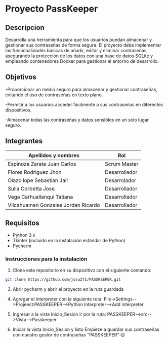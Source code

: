 # Proyecto PassKeeper
## Descripcion
Desarrolla una herramienta para que los usuarios puedan almacenar y gestionar sus contraseñas de forma segura. El proyecto debe implementar las funcionalidades básicas de añadir, editar y eliminar contraseñas, asegurando la
protección de los datos con una base de datos SQLite y empleando contenedores Docker para gestionar el entorno de desarrollo.
## Objetivos
-Proporcionar un medio seguro para almacenar y gestionar contraseñas, evitando el uso de contraseñas en texto plano.

-Permitir a los usuarios acceder fácilmente a sus contraseñas en diferentes dispositivos.

-Almacenar todas las contraseñas y datos sensibles en un solo lugar seguro.
## Integrantes
| Apellidos y nombres  | Rol  |
|----------------------|----- |
|Espinoza Zarate Juan Carlos|Scrum Master|
|Flores Rodriguez Jhon|Desarrollador|
|Olazo lope Sebastian Jair|Desarrolador|
|Sulla Corbetta Jose|Desarrollador|
|Vega Carhuallanqui Tatiana|Desarrollador|
|Vilcahuaman Gonzales Jordan Ricardo|Desarrollador|

## Requisitos
- Python 3.x
- Tkinter (incluido en la instalación estándar de Python)
- Pycharm
### Instrucciones para la instalación
1. Clona este repositorio en su dispositivo con el siguiente comando:
 ```bash
 git clone https://github.com/josu271/PASSKEEPER.git
 ```
3. Abrir pycharm y abrir el proyecto en la ruta guardada
   
4. Agregar el interpreter con la siguiente ruta:  File->Settings-->Projeect:PASSKEEPER-->Python Interpreter-->Add interpreter.
   
6. Ingresar a la vista Inicio_Sesion ir por la ruta:
  PASSKEEPER-->src-->Vista-->Passkeeper
7. Iniciar la vista Inicio_Sesion y listo Empieze a guardar sus contraseñas con nuestro gestor de contraseñas "PASSKEEPER" 😊
  
